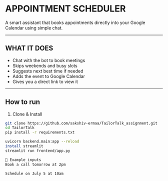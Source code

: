 # APPOINTMENT SCHEDULER

A smart assistant that books appointments directly into your Google Calendar using simple chat.

---

## WHAT IT DOES

- Chat with the bot to book meetings
- Skips weekends and busy slots
- Suggests next best time if needed
- Adds the event to Google Calendar
- Gives you a direct link to view it

---

##  How to run

1. Clone & Install

```bash
git clone https://github.com/sakshiv-ermaa/TailorTalk_assignment.git
cd TailorTalk
pip install -r requirements.txt

uvicorn backend.main:app --reload
install streamlit
streamlit run frontend/app.py

💬 Example inputs
Book a call tomorrow at 2pm

Schedule on July 5 at 10am
